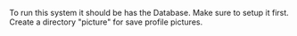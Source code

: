 To run this system it should be has the Database. Make sure to setup it first.
Create a directory "picture" for save profile pictures.
